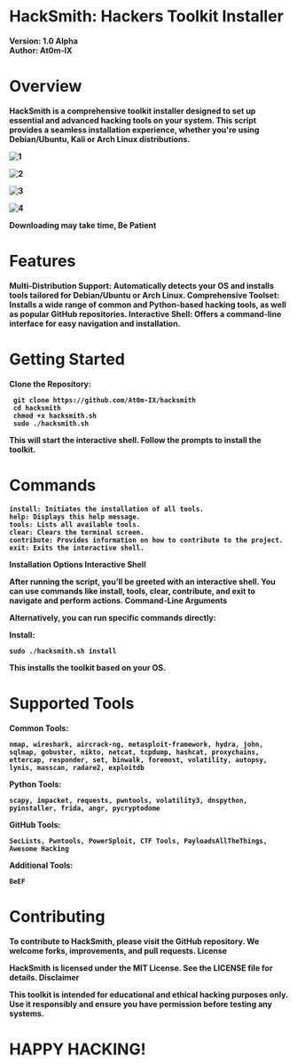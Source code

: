 # HackSmith: Hackers Toolkit Installer

<b>Version: 1.0 Alpha <br>
Author: At0m-IX</b>

# Overview

<b>HackSmith is a comprehensive toolkit installer designed to set up essential and advanced hacking tools on your system. This script provides a seamless installation experience, whether you're using Debian/Ubuntu, Kali or Arch Linux distributions.

![1](https://github.com/user-attachments/assets/28a2ceee-38f5-484c-ad88-e0158207883e)

![2](https://github.com/user-attachments/assets/99c5ac1c-06ab-48af-a8f0-a59f7bc1141b)

![3](https://github.com/user-attachments/assets/43108812-655f-463e-bfbb-f4b8abc59628)

![4](https://github.com/user-attachments/assets/53e5a9ac-cb7b-46ca-aefc-500199655a1d)


Downloading may take time, Be Patient

# Features

Multi-Distribution Support: Automatically detects your OS and installs tools tailored for Debian/Ubuntu or Arch Linux.
    Comprehensive Toolset: Installs a wide range of common and Python-based hacking tools, as well as popular GitHub repositories.
    Interactive Shell: Offers a command-line interface for easy navigation and installation.

# Getting Started

 Clone the Repository:  
    
     git clone https://github.com/At0m-IX/hacksmith
     cd hacksmith
     chmod +x hacksmith.sh
     sudo ./hacksmith.sh

This will start the interactive shell. Follow the prompts to install the toolkit.

# Commands

    install: Initiates the installation of all tools.
    help: Displays this help message.
    tools: Lists all available tools.
    clear: Clears the terminal screen.
    contribute: Provides information on how to contribute to the project.
    exit: Exits the interactive shell.

Installation Options
Interactive Shell

After running the script, you’ll be greeted with an interactive shell. You can use commands like install, tools, clear, contribute, and exit to navigate and perform actions.
Command-Line Arguments

Alternatively, you can run specific commands directly:

 Install:

    sudo ./hacksmith.sh install

This installs the toolkit based on your OS.

# Supported Tools

Common Tools:

    nmap, wireshark, aircrack-ng, metasploit-framework, hydra, john, sqlmap, gobuster, nikto, netcat, tcpdump, hashcat, proxychains, ettercap, responder, set, binwalk, foremost, volatility, autopsy, lynis, masscan, radare2, exploitdb

Python Tools:

    scapy, impacket, requests, pwntools, volatility3, dnspython, pyinstaller, frida, angr, pycryptodome

GitHub Tools:

    SecLists, Pwntools, PowerSploit, CTF Tools, PayloadsAllTheThings, Awesome Hacking

Additional Tools:

    BeEF

# Contributing
To contribute to HackSmith, please visit the GitHub repository. We welcome forks, improvements, and pull requests.
License

HackSmith is licensed under the MIT License. See the LICENSE file for details.
Disclaimer

This toolkit is intended for educational and ethical hacking purposes only. Use it responsibly and ensure you have permission before testing any systems. </br>

# HAPPY HACKING!
